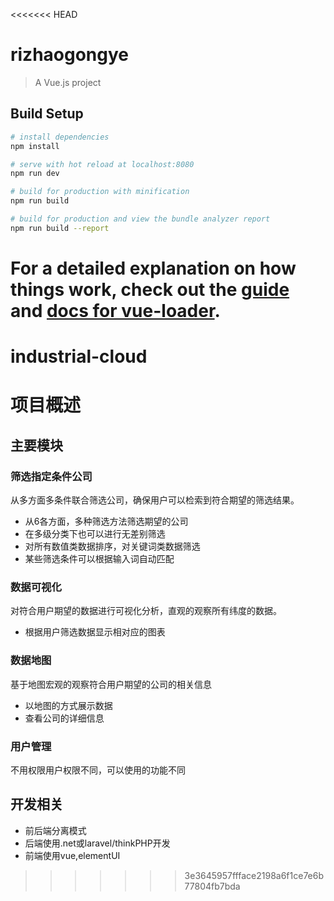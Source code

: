 <<<<<<< HEAD
# rizhaogongye

> A Vue.js project

## Build Setup

``` bash
# install dependencies
npm install

# serve with hot reload at localhost:8080
npm run dev

# build for production with minification
npm run build

# build for production and view the bundle analyzer report
npm run build --report
```

For a detailed explanation on how things work, check out the [guide](http://vuejs-templates.github.io/webpack/) and [docs for vue-loader](http://vuejs.github.io/vue-loader).
=======
# industrial-cloud
# 项目概述
## 主要模块
### 筛选指定条件公司
从多方面多条件联合筛选公司，确保用户可以检索到符合期望的筛选结果。
* 从6各方面，多种筛选方法筛选期望的公司
* 在多级分类下也可以进行无差别筛选
* 对所有数值类数据排序，对关键词类数据筛选
* 某些筛选条件可以根据输入词自动匹配 
### 数据可视化
对符合用户期望的数据进行可视化分析，直观的观察所有纬度的数据。
* 根据用户筛选数据显示相对应的图表
### 数据地图
基于地图宏观的观察符合用户期望的公司的相关信息
* 以地图的方式展示数据
* 查看公司的详细信息
### 用户管理
不用权限用户权限不同，可以使用的功能不同
## 开发相关
* 前后端分离模式
* 后端使用.net或laravel/thinkPHP开发
* 前端使用vue,elementUI
>>>>>>> 3e3645957ffface2198a6f1ce7e6b77804fb7bda
